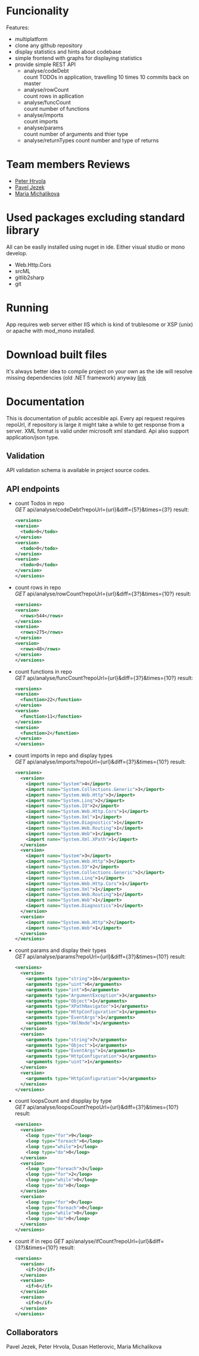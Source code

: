 # Funcionality
Features: 
- multiplatform
- clone any github repository
- display statistics and hints about codebase
- simple frontend with graphs for displaying statistics
- provide simple REST API
  - analyse/codeDebt  
   count TODOs in application, travelling 10 times 10 commits back on master
  - analyse/rowCount  
   count rows in apllication
  - analyse/funcCount  
   count number of functions
  - analyse/imports  
   count imports
  - analyse/params  
   count number of arguments and thier type
  - analyse/returnTypes
   count number and type of returns

# Team members Reviews

- [Peter Hrvola](https://retep007.github.io/code-visualizer/ph.html)
- [Pavel Jezek](https://retep007.github.io/code-visualizer/pj.html)
- [Maria Michalikova](https://retep007.github.io/code-visualizer/mm.html)

# Used packages excluding standard library
All can be easlly installed using nuget in ide. Either visual studio or mono develop.
- Web.Http.Cors
- srcML
- gitlib2sharp
- git

# Running
App requires web server either IIS which is kind of trublesome or XSP (unix) or apache with mod_mono installed.

# Download built files
It's always better idea to compile project on your own as the ide will resolve missing dependencies (old .NET framework) anyway [link](https://retep007.github.io/code-visualizer/bin.zip)

# Documentation
This is documentation of public accesible api. Every api request requires repoUrl, if repository is large it might take a while to get response from a server. XML format is valid under microsoft xml standard. Api also support application/json type.

## Validation
API validation schema is available in project source codes.

## API endpoints

- count Todos in repo  
  *GET* api/analyse/codeDebt?repoUrl={url}&diff={5?}&times={3?}
  result:  
  ```xml
  <versions>
  <version>
    <todo>0</todo>
  </version>
  <version>
    <todo>0</todo>
  </version>
  <version>
    <todo>0</todo>
  </version>
  </versions>
  ```
- count rows in repo  
  *GET* api/analyse/rowCount?repoUrl={url}&diff={3?}&times={10?}
  result:  
  ```xml
  <versions>
  <version>
    <rows>544</rows>
  </version>
  <version>
    <rows>275</rows>
  </version>
  <version>
    <rows>48</rows>
  </version>
  </versions>
  ```
- count functions in repo  
  *GET* api/analyse/funcCount?repoUrl={url}&diff={3?}&times={10?}
  result:  
  ```xml
  <versions>
  <version>
    <function>22</function>
  </version>
  <version>
    <function>11</function>
  </version>
  <version>
    <function>2</function>
  </version>
  </versions>
  ```
- count imports in repo and display types  
  *GET* api/analyse/imports?repoUrl={url}&diff={3?}&times={10?}
  result:  
  ```xml
  <versions>
    <version>
      <import name="System">4</import>
      <import name="System.Collections.Generic">3</import>
      <import name="System.Web.Http">3</import>
      <import name="System.Linq">2</import>
      <import name="System.IO">2</import>
      <import name="System.Web.Http.Cors">1</import>
      <import name="System.Xml">1</import>
      <import name="System.Diagnostics">1</import>
      <import name="System.Web.Routing">1</import>
      <import name="System.Web">1</import>
      <import name="System.Xml.XPath">1</import>
    </version>
    <version>
      <import name="System">3</import>
      <import name="System.Web.Http">3</import>
      <import name="System.IO">2</import>
      <import name="System.Collections.Generic">2</import>
      <import name="System.Linq">1</import>
      <import name="System.Web.Http.Cors">1</import>
      <import name="System.Xml">1</import>
      <import name="System.Web.Routing">1</import>
      <import name="System.Web">1</import>
      <import name="System.Diagnostics">1</import>
    </version>
    <version>
      <import name="System.Web.Http">2</import>
      <import name="System.Web">1</import>
    </version>
  </versions>
  ```
- count params and display their types  
  *GET* api/analyse/params?repoUrl={url}&diff={3?}&times={10?}
  result:  
  ```xml
  <versions>
    <version>
      <arguments type="string">16</arguments>
      <arguments type="uint">6</arguments>
      <arguments type="int">5</arguments>
      <arguments type="ArgumentException">3</arguments>
      <arguments type="Object">1</arguments>
      <arguments type="XPathNavigator">1</arguments>
      <arguments type="HttpConfiguration">1</arguments>
      <arguments type="EventArgs">1</arguments>
      <arguments type="XmlNode">1</arguments>
    </version>
    <version>
      <arguments type="string">7</arguments>
      <arguments type="Object">1</arguments>
      <arguments type="EventArgs">1</arguments>
      <arguments type="HttpConfiguration">1</arguments>
      <arguments type="uint">1</arguments>
    </version>
    <version>
      <arguments type="HttpConfiguration">1</arguments>
    </version>
  </versions>
  ```
- count loopsCount and dispplay by type  
  *GET* api/analyse/loopsCount?repoUrl={url}&diff={3?}&times={10?}
  result:  
  ```xml
  <versions>
    <version>
      <loop type="for">9</loop>
      <loop type="foreach">6</loop>
      <loop type="while">1</loop>
      <loop type="do">0</loop>
    </version>
    <version>
      <loop type="foreach">3</loop>
      <loop type="for">2</loop>
      <loop type="while">0</loop>
      <loop type="do">0</loop>
    </version>
    <version>
      <loop type="for">0</loop>
      <loop type="foreach">0</loop>
      <loop type="while">0</loop>
      <loop type="do">0</loop>
    </version>
  </versions>
  ```
- count if in repo
  *GET* api/analyse/ifCount?repoUrl={url}&diff={3?}&times={10?}
  result:  
  ```xml
  <versions>
    <version>
      <if>10</if>
    </version>
    <version>
      <if>6</if>
    </version>
    <version>
      <if>0</if>
    </version>
  </versions>
  ```

## Collaborators
Pavel Jezek, Peter Hrvola, Dusan Hetlerovic, Maria Michalikova
